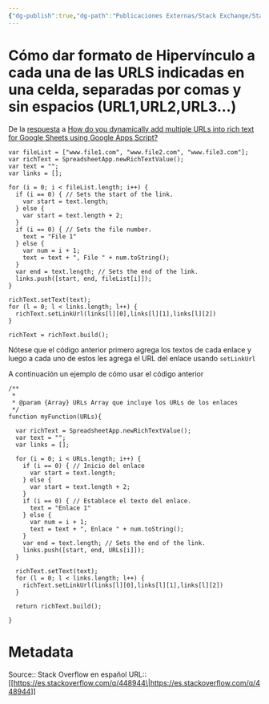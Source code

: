 ```yaml
---
{"dg-publish":true,"dg-path":"Publicaciones Externas/Stack Exchange/Stack Overflow en español/es.stackoverflow.com-448944.md","permalink":"/publicaciones-externas/stack-exchange/stack-overflow-en-espanol/es-stackoverflow-com-448944/","title":"Cómo dar formato de Hipervínculo a cada una de las URLS indicadas en una celda, separadas por comas y sin espacios (URL1,URL2,URL3...)","hide":true,"noteIcon":"default","created":"2024-04-03T12:49:10.507-06:00","updated":"2024-04-05T16:43:57.325-06:00"}
---
```


# Cómo dar formato de Hipervínculo a cada una de las URLS indicadas en una celda, separadas por comas y sin espacios (URL1,URL2,URL3...)

De la [respuesta](https://webapps.stackexchange.com/a/150147/88163) a [How do you dynamically add multiple URLs into rich text for Google Sheets using Google Apps Script?](https://webapps.stackexchange.com/q/150133/88163)

```
var fileList = ["www.file1.com", "www.file2.com", "www.file3.com"];
var richText = SpreadsheetApp.newRichTextValue();
var text = "";
var links = [];

for (i = 0; i < fileList.length; i++) {
  if (i == 0) { // Sets the start of the link.
    var start = text.length;
  } else {
    var start = text.length + 2;
  }
  if (i == 0) { // Sets the file number.
    text = "File 1"
  } else {
    var num = i + 1;
    text = text + ", File " + num.toString();
  }
  var end = text.length; // Sets the end of the link.
  links.push([start, end, fileList[i]]);
}

richText.setText(text);
for (l = 0; l < links.length; l++) {
  richText.setLinkUrl(links[l][0],links[l][1],links[l][2])
}

richText = richText.build();
```

Nótese que el código anterior primero agrega los textos de cada enlace y luego a cada uno de estos les agrega el URL del enlace usando `setLinkUrl`

A continuación un ejemplo de cómo usar el código anterior

```
/**
 * 
 * @param {Array} URLs Array que incluye los URLs de los enlaces
 */
function myFunction(URLs){

  var richText = SpreadsheetApp.newRichTextValue();
  var text = "";
  var links = [];

  for (i = 0; i < URLs.length; i++) {
    if (i == 0) { // Inicio del enlace
      var start = text.length;
    } else {
      var start = text.length + 2;
    }
    if (i == 0) { // Establece el texto del enlace.
      text = "Enlace 1"
    } else {
      var num = i + 1;
      text = text + ", Enlace " + num.toString();
    }
    var end = text.length; // Sets the end of the link.
    links.push([start, end, URLs[i]]);
  }

  richText.setText(text);
  for (l = 0; l < links.length; l++) {
    richText.setLinkUrl(links[l][0],links[l][1],links[l][2])
  }

  return richText.build();

}
```

# Metadata
Source:: Stack Overflow en español
URL:: [[https://es.stackoverflow.com/q/448944\|https://es.stackoverflow.com/q/448944]]

